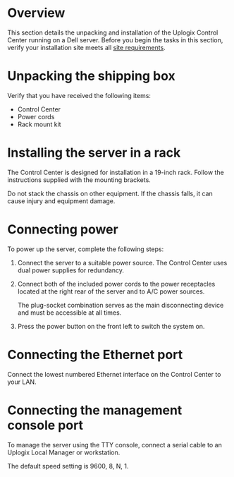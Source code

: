 # Overview
This section details the unpacking and installation of the Uplogix Control Center running on a Dell server. Before you begin the tasks in this section, verify your installation site meets all [site requirements](http://uplogix.com/docs/control-center-user-guide/installation-and-configuration/site-requirements).

# Unpacking the shipping box

Verify that you have received the following items:

* Control Center
* Power cords
* Rack mount kit

# Installing the server in a rack

The Control Center is designed for installation in a 19-inch rack. Follow the instructions supplied with the mounting brackets.

<div class='warning'>Do not stack the chassis on other equipment. If the chassis falls, it can cause injury and equipment damage.</div>

# Connecting power

To power up the server, complete the following steps:

1. Connect the server to a suitable power source. The Control Center uses dual power supplies for redundancy.
2. Connect both of the included power cords to the power receptacles located at the right rear of the server and to A/C power sources.

 	<div class='warning' /> The plug-socket combination serves as the main disconnecting device and must be accessible at all times.</div>
3.	Press the power button on the front left to switch the system on.

# Connecting the Ethernet port

Connect the lowest numbered Ethernet interface on the Control Center to your LAN.

# Connecting the management console port

To manage the server using the TTY console, connect a serial cable to an Uplogix Local Manager or workstation.

The default speed setting is 9600, 8, N, 1.